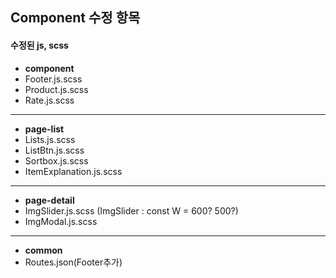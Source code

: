 ## Component 수정 항목

#### 수정된 js, scss

- **component**
- Footer.js.scss
- Product.js.scss
- Rate.js.scss

---

- **page-list**
- Lists.js.scss
- ListBtn.js.scss
- Sortbox.js.scss
- ItemExplanation.js.scss

---

- **page-detail**
- ImgSlider.js.scss
  (ImgSlider : const W = 600? 500?)
- ImgModal.js.scss

---

- **common**
- Routes.json(Footer추가)
